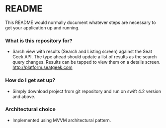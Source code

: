 # README #

This README would normally document whatever steps are necessary to get your application up and running.

### What is this repository for? ###

* Sarch view with results (Search and Listing screen) against the Seat
Geek API. The type ahead should update a list of results as the search query changes.
Results can be tapped to view them on a details screen.
http://platform.seatgeek.com

### How do I get set up? ###

* Simply download project from git repository and run on swift 4.2 version and above.

### Architectural choice ###

* Implemented using MVVM architectural pattern.
